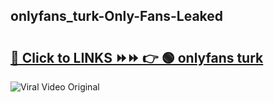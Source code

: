 
 ## onlyfans_turk-Only-Fans-Leaked

# <h2><a href="https://clipsfans.com/onlyfans_turk&ref=git">🔗 Click to LINKS ⏩⏩ 👉 🟢 onlyfans turk </a></h2>

<a href="https://clipsfans.com/onlyfans_turk&ref=git" rel="nofollow" data-target="animated-image.originalLink"><img src="https://i.ibb.co.com/xMMVF88/686577567.gif" alt="Viral Video Original" style="max-width: 100%; display: inline-block;" data-target="animated-image.originalImage"></a>

